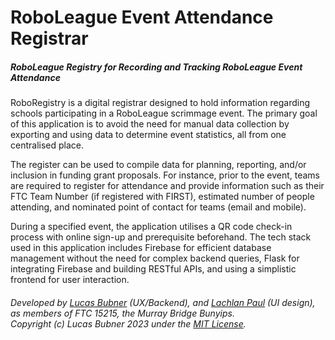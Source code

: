 # RoboLeague Event Attendance Registrar
##### RoboLeague Registry for Recording and Tracking RoboLeague Event Attendance


RoboRegistry is a digital registrar designed to hold information regarding schools participating in a RoboLeague scrimmage event. The primary goal of this application is to avoid the need for manual data collection by exporting and using data to determine event statistics, all from one centralised place.

The register can be used to compile data for planning, reporting, and/or inclusion in funding grant proposals. For instance, prior to the event, teams are required to register for attendance and provide information such as their FTC Team Number (if registered with FIRST), estimated number of people attending, and nominated point of contact for teams (email and mobile).

During a specified event, the application utilises a QR code check-in process with online sign-up and prerequisite beforehand. The tech stack used in this application includes Firebase for efficient database management without the need for complex backend queries, Flask for integrating Firebase and building RESTful APIs, and using a simplistic frontend for user interaction.

###### Developed by [Lucas Bubner](https://github.com/hololb) (UX/Backend), and [Lachlan Paul](https://github.com/BanjoTheBot) (UI design), as members of FTC 15215, the Murray Bridge Bunyips. <br> Copyright (c) Lucas Bubner 2023 under the [MIT License](https://raw.githubusercontent.com/hololb/RoboRegistry/prod/LICENSE).
